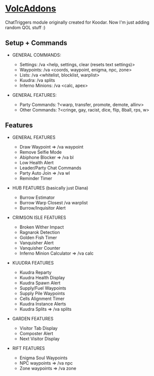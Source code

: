 # [VolcAddons](https://www.chattriggers.com/modules/v/VolcAddons)
ChatTriggers module originally created for Koodar. Now I'm just adding random QOL stuff :)

## Setup + Commands
- GENERAL COMMANDS:
  - Settings: /va <help, settings, clear (resets text settings)>
  - Waypoints: /va <coords, waypoint, enigma, npc, zone>
  - Lists: /va <whitelist, blocklist, warplist>
  - Kuudra: /va splits
  - Inferno Minions: /va <calc, apex>

- GENERAL FEATURES:
  - Party Commands: ?<warp, transfer, promote, demote, allinv>
  - Other Commands: ?<cringe, gay, racist, dice, flip, 8ball, rps, w>

## Features
- GENERAL FEATURES
  - Draw Waypoint => /va waypoint
  - Remove Selfie Mode
  - Abiphone Blocker => /va bl
  - Low Health Alert
  - Leader/Party Chat Commands
  - Party Auto Join => /va wl
  - Reminder Timer

- HUB FEATURES (basically just Diana)
  - Burrow Estimator
  - Burrow Warp Closest /va warplist
  - Burrow/Inquisitor Alert

- CRIMSON ISLE FEATURES
  - Broken Wither Impact
  - Ragnarok Detection
  - Golden Fish Timer
  - Vanquisher Alert
  - Vanquisher Counter
  - Inferno Minion Calculator => /va calc

- KUUDRA FEATURES
  - Kuudra Reparty
  - Kuudra Health Display
  - Kuudra Spawn Alert
  - Supply/Fuel Waypoints
  - Supply Pile Waypoints
  - Cells Alignment Timer
  - Kuudra Instance Alerts
  - Kuudra Splits => /va splits

- GARDEN FEATURES
  - Visitor Tab Display
  - Composter Alert
  - Next Visitor Display

- RIFT FEATURES
  - Enigma Soul Waypoints
  - NPC waypoints => /va npc
  - Zone waypoints => /va zone
